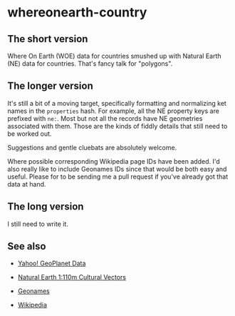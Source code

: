 whereonearth-country
==

The short version
--

Where On Earth (WOE) data for countries smushed up with Natural Earth (NE) data
for countries. That's fancy talk for "polygons".

The longer version
--

It's still a bit of a moving target, specifically formatting and normalizing ket
names in the `properties` hash. For example, all the NE property keys are
prefixed with `ne:`. Most but not all the records have NE geometries associated
with them. Those are the kinds of fiddly details that still need to be worked
out.

Suggestions and gentle cluebats are absolutely welcome.

Where possible corresponding Wikipedia page IDs have been added. I'd also really
like to include Geonames IDs since that would be both easy and useful. Please
for to be sending me a pull request if you've already got that data at hand.

The long version
--

I still need to write it.

See also
--

* [Yahoo! GeoPlanet Data](http://developer.yahoo.com/geo/geoplanet/data/)

* [Natural Earth 1:110m Cultural Vectors](http://www.naturalearthdata.com/downloads/110m-cultural-vectors/)

* [Geonames](http://www.geonames.org/)

* [Wikipedia](http://www.wikipedia.org/)

